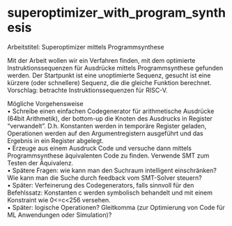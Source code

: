 # superoptimizer_with_program_synthesis

Arbeitstitel: Superoptimizer mittels Programmsynthese


Mit der Arbeit wollen wir ein Verfahren finden, mit dem optimierte Instruktionssequenzen für Ausdrücke mittels Programmsynthese gefunden werden. Der Startpunkt ist eine unoptimierte Sequenz, gesucht ist eine kürzere (oder schnellere) Sequenz, die die gleiche Funktion berechnet. Vorschlag: betrachte Instruktionssequenzen für RISC-V.


Mögliche Vorgehensweise  
    • Schreibe einen einfachen Codegenerator für arithmetische Ausdrücke (64bit Arithmetik), der bottom-up die Knoten des Ausdrucks in Register “verwandelt”. D.h. Konstanten werden in temporäre Register geladen, Operationen werden auf den Argumentregistern ausgeführt und das Ergebnis in ein Register abgelegt.  
    • Erzeuge aus einem Ausdruck Code und versuche dann mittels Programmsynthese äquivalenten Code zu finden. Verwende SMT zum Testen der Äquivalenz.   
    • Spätere Fragen: wie kann man den Suchraum intelligent einschränken? Wie kann man die Suche durch feedback vom SMT-Solver steuern?  
    • Später: Verfeinerung des Codegenerators, falls sinnvoll für den Befehlssatz: Konstanten c werden symbolisch behandelt und mit einem Konstraint wie 0<=c<256 versehen.  
    • Später: logische Operationen? Gleitkomma (zur Optimierung von Code für ML Anwendungen oder Simulation)?  
